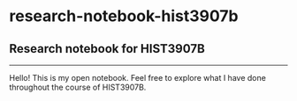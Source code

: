 # research-notebook-hist3907b
## Research notebook for HIST3907B
___
Hello! This is my open notebook. Feel free to explore what I have done throughout the course of HIST3907B. 

